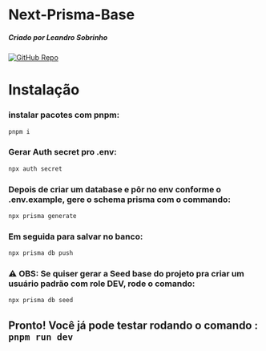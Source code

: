 # Next-Prisma-Base
##### Criado por Leandro Sobrinho
[![GitHub Repo](https://img.shields.io/badge/GitHub-next--prisma--base-blue?logo=github)](https://github.com/leandroauzier/next-prisma-base)

# Instalação

### instalar pacotes com pnpm:
```bash
pnpm i
```
### Gerar Auth secret pro .env:
```bash
npx auth secret
```
### Depois de criar um database e pôr no env conforme o .env.example, gere o schema prisma com o commando:
```bash
npx prisma generate
```

### Em seguida para salvar no banco: 
```bash
npx prisma db push
```

### ⚠ OBS: Se quiser gerar a Seed base do projeto pra criar um usuário padrão com role **DEV**, rode o comando:
```bash
npx prisma db seed
```

##  Pronto! Você já pode testar rodando o comando : ```pnpm run dev```